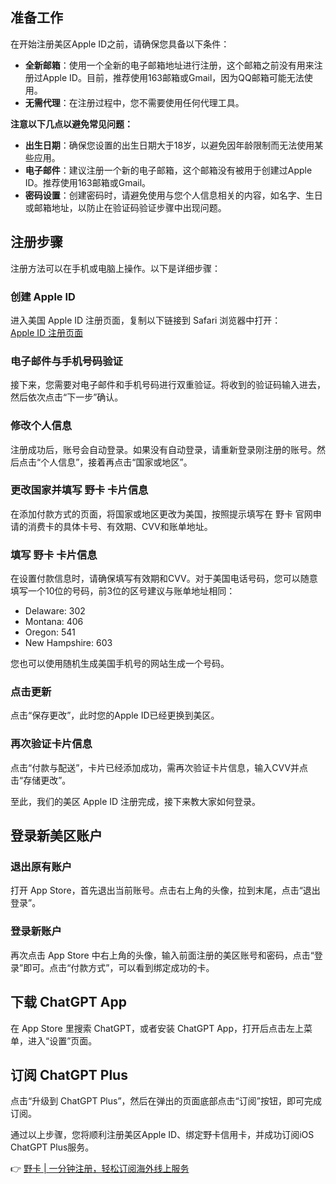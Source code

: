 ## 准备工作

在开始注册美区Apple ID之前，请确保您具备以下条件：

- **全新邮箱**：使用一个全新的电子邮箱地址进行注册，这个邮箱之前没有用来注册过Apple ID。目前，推荐使用163邮箱或Gmail，因为QQ邮箱可能无法使用。
- **无需代理**：在注册过程中，您不需要使用任何代理工具。

**注意以下几点以避免常见问题：**

- **出生日期**：确保您设置的出生日期大于18岁，以避免因年龄限制而无法使用某些应用。
- **电子邮件**：建议注册一个新的电子邮箱，这个邮箱没有被用于创建过Apple ID。推荐使用163邮箱或Gmail。
- **密码设置**：创建密码时，请避免使用与您个人信息相关的内容，如名字、生日或邮箱地址，以防止在验证码验证步骤中出现问题。

## 注册步骤

注册方法可以在手机或电脑上操作。以下是详细步骤：

### 创建 Apple ID

进入美国 Apple ID 注册页面，复制以下链接到 Safari 浏览器中打开：  
[Apple ID 注册页面](https://appleid.apple.com/account)

### 电子邮件与手机号码验证

接下来，您需要对电子邮件和手机号码进行双重验证。将收到的验证码输入进去，然后依次点击“下一步”确认。

### 修改个人信息

注册成功后，账号会自动登录。如果没有自动登录，请重新登录刚注册的账号。然后点击“个人信息”，接着再点击“国家或地区”。

### 更改国家并填写 野卡 卡片信息

在添加付款方式的页面，将国家或地区更改为美国，按照提示填写在 野卡 官网申请的消费卡的具体卡号、有效期、CVV和账单地址。

### 填写 野卡 卡片信息

在设置付款信息时，请确保填写有效期和CVV。对于美国电话号码，您可以随意填写一个10位的号码，前3位的区号建议与账单地址相同：

- Delaware: 302
- Montana: 406
- Oregon: 541
- New Hampshire: 603

您也可以使用随机生成美国手机号的网站生成一个号码。

### 点击更新

点击“保存更改”，此时您的Apple ID已经更换到美区。

### 再次验证卡片信息

点击“付款与配送”，卡片已经添加成功，需再次验证卡片信息，输入CVV并点击“存储更改”。

至此，我们的美区 Apple ID 注册完成，接下来教大家如何登录。

## 登录新美区账户

### 退出原有账户

打开 App Store，首先退出当前账号。点击右上角的头像，拉到末尾，点击“退出登录”。

### 登录新账户

再次点击 App Store 中右上角的头像，输入前面注册的美区账号和密码，点击“登录”即可。点击“付款方式”，可以看到绑定成功的卡。

## 下载 ChatGPT App

在 App Store 里搜索 ChatGPT，或者安装 ChatGPT App，打开后点击左上菜单，进入“设置”页面。

## 订阅 ChatGPT Plus

点击“升级到 ChatGPT Plus”，然后在弹出的页面底部点击“订阅”按钮，即可完成订阅。

通过以上步骤，您将顺利注册美区Apple ID、绑定野卡信用卡，并成功订阅iOS ChatGPT Plus服务。

👉 [野卡 | 一分钟注册，轻松订阅海外线上服务](https://bit.ly/bewildcard)